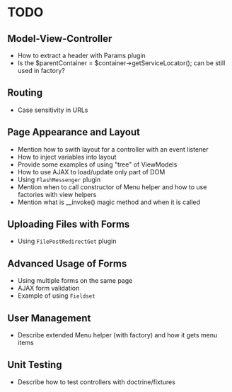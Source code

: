 # TODO

## Model-View-Controller

  * How to extract a header with Params plugin
  * Is the $parentContainer = $container->getServiceLocator(); can be still used in factory?
  
## Routing

  * Case sensitivity in URLs
  
## Page Appearance and Layout 
  
  * Mention how to swith layout for a controller with an event listener
  * How to inject variables into layout
  * Provide some examples of using "tree" of ViewModels
  * How to use AJAX to load/update only part of DOM
  * Using `FlashMessenger` plugin
  * Mention when to call constructor of Menu helper and how to use factories with view helpers
  * Mention what is __invoke() magic method and when it is called

## Uploading Files with Forms

  * Using `FilePostRedirectGet` plugin
  
## Advanced Usage of Forms

  * Using multiple forms on the same page
  * AJAX form validation
  * Example of using `Fieldset`

## User Management
 
  * Describe extended Menu helper (with factory) and how it gets menu items

## Unit Testing

  * Describe how to test controllers with doctrine/fixtures

